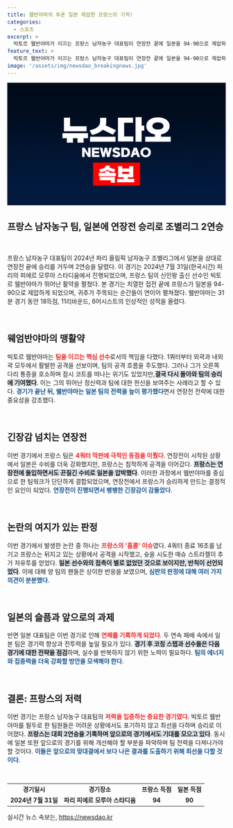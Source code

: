 ```yaml
---
title: 웸반야마의 투혼 일본 제압한 프랑스의 기적!
categories:
  - 스포츠
excerpt: >
  빅토르 웸반야마가 이끄는 프랑스 남자농구 대표팀이 연장전 끝에 일본을 94-90으로 제압하며 조별리그 2연승을 달렸다. 홈콜 논란 속에서도 여유 있는 플레이로 승리를 확정짓는 웸반야마의 모습이 빛났다.
feature_text: >
  빅토르 웸반야마가 이끄는 프랑스 남자농구 대표팀이 연장전 끝에 일본을 94-90으로 제압하며 조별리그 2연승을 달렸다. 홈콜 논란 속에서도 여유 있는 플레이로 승리를 확정짓는 웸반야마의 모습이 빛났다.
image: '/assets/img/newsdao_breakingnews.jpg'
---
```


<p><img src="/assets/img/newsdao_breakingnews.jpg" alt="bookingtag 속보" /></p>

<h2>프랑스 남자농구 팀, 일본에 연장전 승리로 조별리그 2연승</h2>

<p data-ke-size="size16">&nbsp;</p>

<p>프랑스 남자농구 대표팀이 2024년 파리 올림픽 남자농구 조별리그에서 일본을 상대로 연장전 끝에 승리를 거두며 2연승을 달렸다. 이 경기는 2024년 7월 31일(한국시간) 파리의 피에르 모루아 스타디움에서 진행되었으며, 프랑스 팀의 신인왕 출신 선수인 빅토르 웸반야마가 뛰어난 활약을 펼쳤다. 본 경기는 치열한 접전 끝에 프랑스가 일본을 94-90으로 제압하게 되었으며, 귀추가 주목되는 순간들이 연이어 펼쳐졌다. 웸반야마는 31분 경기 동안 18득점, 11리바운드, 6어시스트의 인상적인 성적을 올렸다.</p>

<p data-ke-size="size16">&nbsp;</p>

<h2 data-ke-size="size26">웨엄반야마의 맹활약</h2>

<p>빅토르 웸반야마는 <b><span style="color: #ee2323;">팀을 이끄는 핵심 선수</span></b>로서의 책임을 다했다. 1쿼터부터 외곽과 내외곽 모두에서 활발한 공격을 선보이며, 팀의 공격 흐름을 주도했다. 그러나 그가 오른쪽 다리 통증을 호소하며 잠시 코트를 떠나는 위기도 있었지만,<b><span style="background-color: #21538527;">결국 다시 돌아와 팀의 승리에 기여했다</span></b>. 이는 그의 뛰어난 정신력과 팀에 대한 헌신을 보여주는 사례라고 할 수 있다. <b><span style="color: #1a5490;">경기가 끝난 뒤, 웸반야마는 일본 팀의 전력을 높이 평가했다</span></b>면서 연장전 전략에 대한 중요성을 강조했다.</p>

<p data-ke-size="size16">&nbsp;</p>

<h2 data-ke-size="size26">긴장감 넘치는 연장전</h2>

<p>이번 경기에서 프랑스 팀은 <b><span style="color: #ee2323;">4쿼터 막판에 극적인 동점을 이뤘다</span></b>. 연장전이 시작된 상황에서 일본은 수비를 더욱 강화했지만, 프랑스는 침착하게 공격을 이어갔다. <b><span style="background-color: #21538527;">프랑스는 연장전에 돌입하면서도 끈질긴 수비로 일본을 압박했다</span></b>. 이러한 과정에서 웸반야마를 중심으로 한 팀워크가 단단하게 결합되었으며, 연장전에서 프랑스가 승리하게 만드는 결정적인 요인이 되었다. <b><span style="color: #1a5490;">연장전이 진행되면서 팽팽한 긴장감이 감돌았다</span></b>.</p>

<p data-ke-size="size16">&nbsp;</p>

<h2 data-ke-size="size26">논란의 여지가 있는 판정</h2>

<p>이번 경기에서 발생한 논란 중 하나는 <b><span style="color: #ee2323;">프랑스의 '홈콜' 이슈</span></b>였다. 4쿼터 종료 16초를 남기고 프랑스는 뒤지고 있는 상황에서 공격을 시작했고, 슛을 시도한 매슈 스트라젤이 추가 자유투를 얻었다. <b><span style="background-color: #21538527;">일본 선수와의 접촉이 별로 없었던 것으로 보이지만, 반칙이 선언되었다</span></b>. 이에 대해 양 팀의 팬들은 상이한 반응을 보였으며, <b><span style="color: #1a5490;">심판의 판정에 대해 여러 가지 의견이 분분했다</span></b>.</p>

<p data-ke-size="size16">&nbsp;</p>

<h2 data-ke-size="size26">일본의 슬픔과 앞으로의 과제</h2>

<p>반면 일본 대표팀은 이번 경기로 인해 <b><span style="color: #ee2323;">연패를 기록하게 되었다</span></b>. 두 연속 패배 속에서 일본 팀은 경기력 향상과 전투력을 높일 필요가 있다. <b><span style="background-color: #21538527;">경기 후 코칭 스탭과 선수들은 다음 경기에 대한 전략을 점검</span></b>하며, 실수를 반복하지 않기 위한 노력이 필요하다. <b><span style="color: #1a5490;">팀의 에너지와 집중력을 더욱 강화할 방안을 모색해야 한다</span></b>.</p>

<p data-ke-size="size16">&nbsp;</p>

<h2 data-ke-size="size26">결론: 프랑스의 저력</h2>

<p>이번 경기는 프랑스 남자농구 대표팀의 <b><span style="color: #ee2323;">저력을 입증하는 중요한 경기였다</span></b>. 빅토르 웸반야마를 필두로 한 팀원들은 어려운 상황에서도 포기하지 않고 최선을 다하며 승리로 이어졌다. <b><span style="background-color: #21538527;">프랑스는 대회 2연승을 기록하며 앞으로의 경기에서도 기대를 모으고 있다</span></b>. 동시에 일본 또한 앞으로의 경기를 위해 개선해야 할 부분을 파악하며 팀 전력을 다져나가야 할 것이다. <b><span style="color: #1a5490;">이들은 앞으로의 맞대결에서 보다 나은 결과를 도출하기 위해 최선을 다할 것이다</span></b>.</p>

<p data-ke-size="size16">&nbsp;</p>

<table>
    <tr>
        <td style="text-align: center; height: 17px;"><b>경기일시</b></td>
        <td style="text-align: center; height: 17px;"><b>경기장소</b></td>
        <td style="text-align: center; height: 17px;"><b>프랑스 득점</b></td>
        <td style="text-align: center; height: 17px;"><b>일본 득점</b></td>
    </tr>
    <tr>
        <td style="text-align: center; height: 17px;"><b>2024년 7월 31일</b></td>
        <td style="text-align: center; height: 17px;"><b>파리 피에르 모루아 스타디움</b></td>
        <td style="text-align: center; height: 17px;"><b>94</b></td>
        <td style="text-align: center; height: 17px;"><b>90</b></td>
    </tr>
</table>
실시간 뉴스 속보는, <a href="https://newsdao.kr" rel="dofollow">https://newsdao.kr</a>


